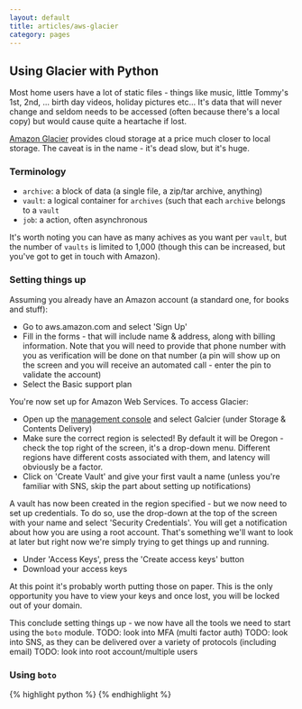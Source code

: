 ```yaml
---
layout: default
title: articles/aws-glacier
category: pages
---
```


## Using Glacier with Python ##

Most home users have a lot of static files - things like music, little Tommy's 1st, 2nd, ... birth day videos, holiday pictures etc... It's data that will never change and seldom needs to be accessed (often because there's a local copy) but would cause quite a heartache if lost.

[Amazon Glacier](http://aws.amazon.com/glacier/faqs/) provides cloud storage at a price much closer to local storage. The caveat is in the name - it's dead slow, but it's huge.

### Terminology ###

*   `archive`: a block of data (a single file, a zip/tar archive, anything)
*   `vault`: a logical container for `archives` (such that each `archive` belongs to a `vault`
*   `job`: a action, often asynchronous

It's worth noting you can have as many achives as you want per `vault`, but the number of `vaults` is limited to 1,000 (though this can be increased, but you've got to get in touch with Amazon).

### Setting things up ###

Assuming you already have an Amazon account (a standard one, for books and stuff):

*   Go to aws.amazon.com and select 'Sign Up'
*   Fill in the forms - that will include name & address, along with billing information. Note that you will need to provide that phone number with you as verification will be done on that number (a pin will show up on the screen and you will receive an automated call - enter the pin to validate the account)
*   Select the Basic support plan

You're now set up for Amazon Web Services. To access Glacier:


*   Open up the [management console](https://console.aws.amazon.com/console/home?#) and select Galcier (under Storage & Contents Delivery)
*   Make sure the correct region is selected! By default it will be Oregon - check the top right of the screen, it's a drop-down menu. Different regions have different costs associated with them, and latency will obviously be a factor.
*   Click on 'Create Vault' and give your first vault a name (unless you're familiar with SNS, skip the part about setting up notifications)

A vault has now been created in the region specified - but we now need to set up credentials. To do so, use the drop-down at the top of the screen with your name and select 'Security Credentials'. You will get a notification about how you are using a root account. That's something we'll want to look at later but right now we're simply trying to get things up and running.

*   Under 'Access Keys', press the 'Create access keys' button
*   Download your access keys

At this point it's probably worth putting those on paper. This is the only opportunity you have to view your keys and once lost, you will be locked out of your domain.

This conclude setting things up - we now have all the tools we need to start using the `boto` module.
TODO: look into MFA (multi factor auth)
TODO: look into SNS, as they can be delivered over a variety of protocols (including email)
TODO: look into root account/multiple users


### Using `boto` ###

{% highlight python %}
{% endhighlight %}


